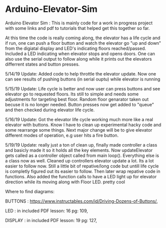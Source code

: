 # Arduino-Elevator-Sim
Arduino Elevator Sim : This is mainly code for a work in progress project with some links and pdf to tutorials that helped get this together so far.

At this time the code is really coming along, the elevator has a life cycle and if run, one can push a floor button and watch the elevator go "up and down" from the digiatal display and LED's indicating floors reached/passed. Included a LED indicating when elevator stops and opens doors. One can also use the serial output to follow along  while it prints out the elevators differrent states and button presses. 

5/14/19
Update: Added code to help throttle the elevator update. Now one can see results of pushing buttons (in serial ouptu) while elevator is running 

5/15/19
Update: Life cycle is better and now user can press buttons and see elevator go to requested floors. Its still to simple and needs some adjustments for targeting best floor.
Random floor genarator taken out becuse it is no longer needed. Button presses now get added to "queue" and then checked during elevator life cycle.

5/16/19
Update: Got the elevator life cycle working much more like a real elevator with buttons. Know I have to clean up experimental hacky code and some rearrange some things. Next major change will be to give elevator different modes of operation, e.g user hits a fire button.

5/19/19
Update: really just a ton of clean up, finally made controller a class and basicly made it so it holds all the key elements. Now updateElevator gets called as a controller object called from main loop().
Everything else is a class now as well. Cleaned up controllers elevator update a lot. Its a lot easier to follow now. Still a little bit of repative/long code but untill life cycle is completly figured out its easier to follow. Then later wrap repative code in functions. Also added the function calls to have a LED light up for elevator direction while its moving along with Floor LED. pretty cool

Where to find diagrams:

BUTTONS : https://www.instructables.com/id/Driving-Dozens-of-Buttons/,

LED     : in included PDF lesson: 16 pg: 109,

DISPLAY : in included PDF lesson: 19 pg: 127,
